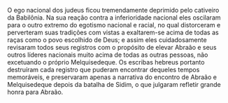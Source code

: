 ﻿O ego nacional dos judeus ficou tremendamente deprimido pelo cativeiro da Babilônia. Na sua reação contra a inferioridade nacional eles oscilaram para o outro extremo do egotismo nacional e racial, no qual distorceram e perverteram suas tradições com vistas a exaltarem-se acima de todas as raças como o povo escolhido de Deus; e assim eles cuidadosamente revisaram todos seus registros com o propósito de elevar Abraão e seus outros líderes nacionais muito acima de todas as outras pessoas, não excetuando o próprio Melquisedeque. Os escribas hebreus portanto destruíram cada registro que puderam encontrar dequeles tempos memoráveis, e preservaram apenas a narrativa do encontro de Abraão e Melquisedeque depois da batalha de Sidim, o que julgaram refletir grande honra para Abraão.